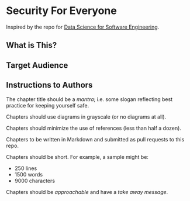 # Security For Everyone
Inspired by the repo for [Data Science for Software Engineering](https://github.com/ds4se/chapters).
		
## What is This?
		
## Target Audience		

## Instructions to Authors

The chapter title should be a _mantra_; i.e. some slogan reflecting best practice for keeping yourself safe.

Chapters should use diagrams in grayscale (or no diagrams at all).

Chapters should minimize the use of references (less than half a dozen).

Chapters to be written in Markdown and submitted as pull requests to this repo.

Chapters should be short. For example, a sample might be:

+   250 lines
+   1500 words
+   9000 characters

Chapters should be _approachable_ and have a _take away message_.
